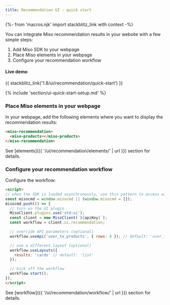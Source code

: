 ```yaml
---
title: Recommendation UI - quick start
---
```


{%- from 'macros.njk' import stackblitz_link with context -%}

You can integrate Miso recommendation results in your website with a few simple steps:

1. Add Miso SDK to your webpage
1. Place Miso elements in your webpage
1. Configure your recommendation workflow

#### Live demo

{{ stackblitz_link('1.8/ui/recommendation/quick-start') }}

{% include 'section/ui-quick-start-setup.md' %}

### Place Miso elements in your webpage

In your webpage, add the following elements where you want to display the recommendation results:

```html
<miso-recommendation>
  <miso-products></miso-products>
</miso-recommendation>
```

See [elements]({{ '/ui/recommendation/elements/' | url }}) section for details.

### Configure your recommendation workflow

Configure the workflow:

```html
<script>
// when the SDK is loaded asynchronously, use this pattern to access window.MisoClient
const misocmd = window.misocmd || (window.misocmd = []);
misocmd.push(() => {
  // turn on the UI plugin
  MisoClient.plugins.use('std:ui');
  const client = new MisoClient(`${apiKey}`);
  const workflow = client.ui.recommendation;

  // override API parameters (optional)
  workflow.useApi('user_to_products', { rows: 6 }); // default: 'user_to_products', {}

  // use a different layout (optional)
  workflow.useLayouts({
    results: 'cards' // default: 'list'
  });

  // kick off the workflow
  workflow.start();
});
</script>
```

See [workflow]({{ '/ui/recommendation/workflow/' | url }}) section for details.
